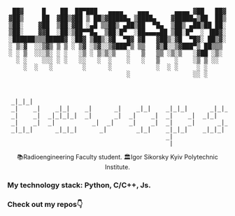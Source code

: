<div align="center">
  <pre>
 ██▓     █    ██  ██▀███   ▄▄▄▄    ▄▄▄       ▄▄▄▄ ▓██   ██▓
▓██▒     ██  ▓██▒▓██ ▒ ██▒▓█████▄ ▒████▄    ▓█████▄▒██  ██▒
▒██░    ▓██  ▒██░▓██ ░▄█ ▒▒██▒ ▄██▒██  ▀█▄  ▒██▒ ▄██▒██ ██░
▒██░    ▓▓█  ░██░▒██▀▀█▄  ▒██░█▀  ░██▄▄▄▄██ ▒██░█▀  ░ ▐██▓░
░██████▒▒▒█████▓ ░██▓ ▒██▒░▓█  ▀█▓ ▓█   ▓██▒░▓█  ▀█▓░ ██▒▓░
░ ▒░▓  ░░▒▓▒ ▒ ▒ ░ ▒▓ ░▒▓░░▒▓███▀▒ ▒▒   ▓▒█░░▒▓███▀▒ ██▒▒▒ 
░ ░ ▒  ░░░▒░ ░ ░   ░▒ ░ ▒░▒░▒   ░   ▒   ▒▒ ░▒░▒   ░▓██ ░▒░ 
  ░ ░    ░░░ ░ ░   ░░   ░  ░    ░   ░   ▒    ░    ░▒ ▒ ░░  
    ░  ░   ░        ░      ░            ░  ░ ░     ░ ░     
                                ░                 ░░ ░     
  </pre>

<pre>
                                                                                                                                     
 _|_|_|                                                              _|              _|_|_|                  _|                      
 _|    _|    _|_|    _|      _|    _|_|    _|_|_|      _|_|_|      _|  _|          _|          _|_|      _|_|_|    _|_|    _|  _|_|  
 _|    _|  _|_|_|_|  _|      _|  _|    _|  _|    _|  _|_|            _|_|  _|      _|        _|    _|  _|    _|  _|_|_|_|  _|_|      
 _|    _|  _|          _|  _|    _|    _|  _|    _|      _|_|      _|    _|        _|        _|    _|  _|    _|  _|        _|        
 _|_|_|      _|_|_|      _|        _|_|    _|_|_|    _|_|_|          _|_|  _|        _|_|_|    _|_|      _|_|_|    _|_|_|  _|        
                                           _|                                                                                        
                                           _|                                                                                        
</pre>
  </div>
<div align='center'>
  📚Radioengineering Faculty student.   
  🏛Igor Sikorsky Kyiv Polytechnic Institute.
</div>
  
### My technology stack: Python, C/C++, Js.
### Check out my repos👇



